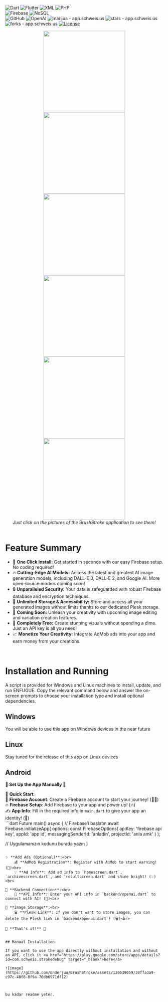 ![Dart](https://img.shields.io/badge/-Dart-333333?style=flat&logo=DART)
![Flutter](https://img.shields.io/badge/-Flutter-333333?style=flat&logo=Flutter&logoColor=1572B6)
![XML](https://img.shields.io/badge/-XML-333333?style=flat&logo=XML)
![PHP](https://img.shields.io/badge/-PHP-333333?style=flat&logo=php)
<br>
![Firebase](https://img.shields.io/badge/-Firebase-333333?style=flat&logo=firebase)
![NoSQL](https://img.shields.io/badge/-NoSQL-333333?style=flat&logo=NoSQL)
<br>
![GitHub](https://img.shields.io/badge/-GitHub-333333?style=flat&logo=github)
![OpenAI](https://img.shields.io/badge/-OpenAI-333333?style=flat&logo=openai)
<img src="https://img.shields.io/static/v1?label=enderjua&message=brushstroke&color=ff3366&logo=github" alt="marijua - app.schweis.us">
<img src="https://img.shields.io/github/stars/enderjua/brushstroke?style=social" alt="stars - app.schweis.us">
<img src="https://img.shields.io/github/forks/enderjua/brushstroke?style=social" alt="forks - app.schweis.us">
<a href="https://github.com/enderjua/brushstroke/blob/main/LICENSE"><img src="https://img.shields.io/badge/License-GPL3-ff3366" alt="License"></a>



<div align="center">
<a href="https://github.com/Enderjua/BrushStroke/assets/120639059/c79dda7e-f558-4f9d-82c4-9a5e8fdc0691" target="_blank"><img src="https://github.com/Enderjua/BrushStroke/assets/120639059/c79dda7e-f558-4f9d-82c4-9a5e8fdc0691" width="260" /></a>
<a href="https://github.com/Enderjua/BrushStroke/assets/120639059/bdc3843d-897b-479c-b5a4-0ff5ea8ce1ea" target="_blank"><img src="https://github.com/Enderjua/BrushStroke/assets/120639059/bdc3843d-897b-479c-b5a4-0ff5ea8ce1ea" width="260" /></a>
<a href="https://github.com/Enderjua/BrushStroke/assets/120639059/07bf960c-7cf3-47b8-ac58-252f29e897f3" target="_blank"><img src="https://github.com/Enderjua/BrushStroke/assets/120639059/07bf960c-7cf3-47b8-ac58-252f29e897f3" width="260" /></a>
<br />
<a href="https://github.com/Enderjua/BrushStroke/assets/120639059/f2f5de62-9a10-489e-a31c-82a9844a1864" target="_blank"><img src="https://github.com/Enderjua/BrushStroke/assets/120639059/f2f5de62-9a10-489e-a31c-82a9844a1864" width="260" /></a>
<a href="https://github.com/Enderjua/BrushStroke/assets/120639059/57f062b4-682b-4fd4-b5e3-23af0e3c8219" target="_blank"><img src="https://github.com/Enderjua/BrushStroke/assets/120639059/57f062b4-682b-4fd4-b5e3-23af0e3c8219" width="260" /></a>
<a href="https://github.com/Enderjua/BrushStroke/assets/120639059/eb5a7345-eff0-43e3-a9b3-0eedc6429278" target="_blank"><img src="https://github.com/Enderjua/BrushStroke/assets/120639059/eb5a7345-eff0-43e3-a9b3-0eedc6429278" width="260" /></a>
<br />
<em>Just click on the pictures of the BrushStroke application to see them!</em>
</div><br />

# Feature Summary

- 🚀 **One Click Install:** Get started in seconds with our easy Firebase setup. No coding required!
- 🔥 **Cutting-Edge AI Models:** Access the latest and greatest AI image generation models, including DALL-E 3, DALL-E 2, and Google AI. More open-source models coming soon!
- 🔒 **Unparalleled Security:** Your data is safeguarded with robust Firebase database and encryption techniques.
- 📸 **Unlimited Storage & Accessibility:** Store and access all your generated images without limits thanks to our dedicated Plesk storage.
- 🎨 **Coming Soon:** Unleash your creativity with upcoming image editing and variation creation features.
- 💸 **Completely Free:** Create stunning visuals without spending a dime. Just an API key is all you need!
- 📈 **Monetize Your Creativity:** Integrate AdMob ads into your app and earn money from your creations.
<br/>

# Installation and Running

A script is provided for Windows and Linux machines to install, update, and run ENFUGUE. Copy the relevant command below and answer the on-screen prompts to choose your installation type and install optional dependencies.

## Windows
You will be able to use this app on Windows devices in the near future

## Linux
Stay tuned for the release of this app on Linux devices

## Android

**🎉 Set Up the App Manually 🎉**
<br>

🚀 **Quick Start**:<br>
    📱 **Firebase Account**: Create a Firebase account to start your journey! (👨‍💻)<br>
    🔥 **Firebase Setup**: Add Firebase to your app and power up! (🔥)<br>
    ✍️ **App Info**: Fill in the required info in `main.dart` to give your app an identity! (📝)<br>
    ```dart
    Future<void> main() async {
  // Firebase'i başlatın
  await Firebase.initializeApp(
    options: const FirebaseOptions(
      apiKey: 'firebase api key',
      appId: 'app id',
      messagingSenderId: 'anladin',
      projectId: 'anla amk'
    )
  );

  // Uygulamanızın kodunu burada yazın
}
```

✨ **Add Ads (Optional)**:<br>
    💰 **AdMob Registration**: Register with AdMob to start earning! (🤑)<br>
    💡 **Ad Info**: Add ad info to `homescreen.dart`, `archivescreen.dart`, and `resultscreen.dart` and shine bright! (💡)<br>

🧠 **Backend Connection**:<br>
    🔐 **API Info**: Enter your API info in `backend/openai.dart` to connect with AI! (🧠)<br>

📸 **Image Storage**:<br>
    🗑️ **Plesk Link**: If you don't want to store images, you can delete the Plesk link in `backend/openai.dart`! (🗑️)<br>

🎉 **That's it!** 🎉


## Manual Installation

If you want to use the app directly without installation and without an API, click it <a href="https://play.google.com/store/apps/details?id=com.schweis.strokedebug" target="_blank">here</a>

![image](https://github.com/Enderjua/BrushStroke/assets/120639059/38ffa3a9-c97c-48f8-8f9a-70db6971df12)



bu kadar readme yeter.
